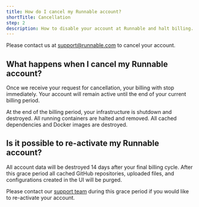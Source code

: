 ```yaml
---
title: How do I cancel my Runnable account?
shortTitle: Cancellation
step: 2
description: How to disable your account at Runnable and halt billing.
---
```


Please contact us at [support@runnable.com](mailto:support@runnable.com) to cancel your account.

## What happens when I cancel my Runnable account?

Once we receive your request for cancellation, your billing with stop immediately. Your account will remain active until the end of your current billing period.  

At the end of the billing period, your infrastructure is shutdown and destroyed. All running containers are halted and removed. All cached dependencies and Docker images are destroyed. 

## Is it possible to re-activate my Runnable account?

All account data will be destroyed 14 days after your final billing cycle. After this grace period all cached GitHub repositories, uploaded files, and configurations created in the UI will be purged.  

Please contact our [support team](mailto:support@runnable.com) during this grace period if you would like to re-activate your account.
